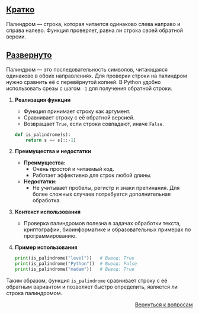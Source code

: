## <u>Кратко</u>

Палиндром — строка, которая читается одинаково слева направо и справа налево. Функция проверяет, равна ли строка своей
обратной версии.

## <u>Развернуто</u>

Палиндром — это последовательность символов, читающаяся одинаково в обоих направлениях. Для проверки строки на палиндром
нужно сравнить её с перевёрнутой копией. В Python удобно использовать срезы с шагом `-1` для получения обратной строки.

1. **Реализация функции**
    - Функция принимает строку как аргумент.
    - Сравнивает строку с её обратной версией.
    - Возвращает `True`, если строки совпадают, иначе `False`.
    ```python
    def is_palindrome(s):
        return s == s[::-1]
    ```

2. **Преимущества и недостатки**
    - **Преимущества:**
        - Очень простой и читаемый код.
        - Работает эффективно для строк любой длины.
    - **Недостатки:**
        - Не учитывает пробелы, регистр и знаки препинания. Для более сложных случаев потребуется дополнительная
          обработка.

3. **Контекст использования**
    - Проверка палиндромов полезна в задачах обработки текста, криптографии, биоинформатике и образовательных примерах
      по программированию.

4. **Пример использования**
    ```python
    print(is_palindrome("level"))   # Вывод: True
    print(is_palindrome("Python"))  # Вывод: False
    print(is_palindrome("madam"))   # Вывод: True
    ```

Таким образом, функция `is_palindrome` сравнивает строку с её обратным вариантом и позволяет быстро определить, является
ли строка палиндромом.

<div align="right">

[Вернуться к вопросам](../Вопросы.md)

</div>
